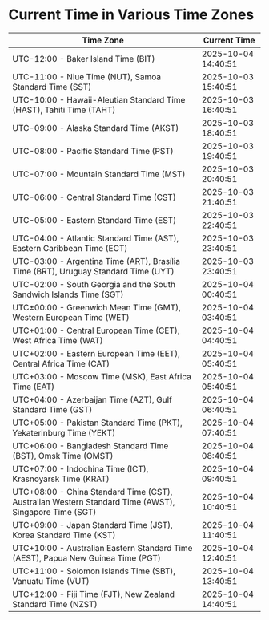 # Current Time in Various Time Zones

| Time Zone | Current Time |
|-----------|--------------|
| UTC-12:00 - Baker Island Time (BIT) | 2025-10-04 14:40:51 |
| UTC-11:00 - Niue Time (NUT), Samoa Standard Time (SST) | 2025-10-03 15:40:51 |
| UTC-10:00 - Hawaii-Aleutian Standard Time (HAST), Tahiti Time (TAHT) | 2025-10-03 16:40:51 |
| UTC-09:00 - Alaska Standard Time (AKST) | 2025-10-03 18:40:51 |
| UTC-08:00 - Pacific Standard Time (PST) | 2025-10-03 19:40:51 |
| UTC-07:00 - Mountain Standard Time (MST) | 2025-10-03 20:40:51 |
| UTC-06:00 - Central Standard Time (CST) | 2025-10-03 21:40:51 |
| UTC-05:00 - Eastern Standard Time (EST) | 2025-10-03 22:40:51 |
| UTC-04:00 - Atlantic Standard Time (AST), Eastern Caribbean Time (ECT) | 2025-10-03 23:40:51 |
| UTC-03:00 - Argentina Time (ART), Brasília Time (BRT), Uruguay Standard Time (UYT) | 2025-10-03 23:40:51 |
| UTC-02:00 - South Georgia and the South Sandwich Islands Time (SGT) | 2025-10-04 00:40:51 |
| UTC±00:00 - Greenwich Mean Time (GMT), Western European Time (WET) | 2025-10-04 03:40:51 |
| UTC+01:00 - Central European Time (CET), West Africa Time (WAT) | 2025-10-04 04:40:51 |
| UTC+02:00 - Eastern European Time (EET), Central Africa Time (CAT) | 2025-10-04 05:40:51 |
| UTC+03:00 - Moscow Time (MSK), East Africa Time (EAT) | 2025-10-04 05:40:51 |
| UTC+04:00 - Azerbaijan Time (AZT), Gulf Standard Time (GST) | 2025-10-04 06:40:51 |
| UTC+05:00 - Pakistan Standard Time (PKT), Yekaterinburg Time (YEKT) | 2025-10-04 07:40:51 |
| UTC+06:00 - Bangladesh Standard Time (BST), Omsk Time (OMST) | 2025-10-04 08:40:51 |
| UTC+07:00 - Indochina Time (ICT), Krasnoyarsk Time (KRAT) | 2025-10-04 09:40:51 |
| UTC+08:00 - China Standard Time (CST), Australian Western Standard Time (AWST), Singapore Time (SGT) | 2025-10-04 10:40:51 |
| UTC+09:00 - Japan Standard Time (JST), Korea Standard Time (KST) | 2025-10-04 11:40:51 |
| UTC+10:00 - Australian Eastern Standard Time (AEST), Papua New Guinea Time (PGT) | 2025-10-04 12:40:51 |
| UTC+11:00 - Solomon Islands Time (SBT), Vanuatu Time (VUT) | 2025-10-04 13:40:51 |
| UTC+12:00 - Fiji Time (FJT), New Zealand Standard Time (NZST) | 2025-10-04 14:40:51 |
